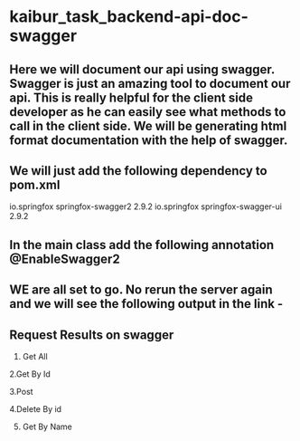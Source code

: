 ﻿# kaibur_task_backend-api-doc-swagger

## Here we will document our api using swagger. Swagger is just an amazing tool to document our api. This is really helpful for the client side developer as he can easily see what methods to call in the client side. We will be generating html format documentation with the help of swagger.

## We will just add the following dependency to pom.xml

<dependency>
    <groupId>io.springfox</groupId>
    <artifactId>springfox-swagger2</artifactId>
    <version>2.9.2</version>
</dependency>

<dependency>
    <groupId>io.springfox</groupId>
    <artifactId>springfox-swagger-ui</artifactId>
    <version>2.9.2</version>
</dependency>


## In the main class add the following annotation @EnableSwagger2


## WE are all set to go. No rerun the server again and we will see the following output in the link - 


## Request Results on swagger

1. Get All

2.Get By Id

3.Post

4.Delete By id

5. Get By Name

